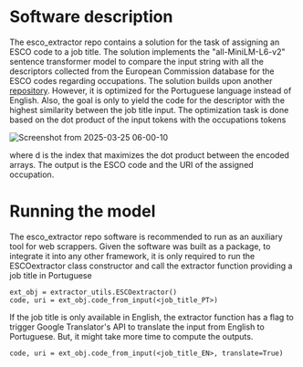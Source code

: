 # Software description
The esco_extractor repo contains a solution for the task of assigning an ESCO code to a job title. The solution implements the "all-MiniLM-L6-v2" sentence transformer model to compare the input string with all the descriptors collected from the European Commission database for the ESCO codes regarding occupations. The solution builds upon another [repository](https://github.com/KonstantinosPetrakis/esco-skill-extractor). However, it is optimized for the Portuguese language instead of English. Also, the goal is only to yield the code for the descriptor with the highest similarity between the job title input. The optimization task is done based on the dot product of the input tokens with the occupations tokens

![Screenshot from 2025-03-25 06-00-10](https://github.com/user-attachments/assets/bd38dbff-1966-4e56-89ae-07d2f7f114b8)

where d is the index that maximizes the dot product between the encoded arrays. The output is the ESCO code and the URI of the assigned occupation.

# Running the model
The esco_extractor repo software is recommended to run as an auxiliary tool for web scrappers. Given the software was built as a package, to integrate it into any other framework, it is only required to run the ESCOextractor class constructor and call the extractor function providing a job title in Portuguese
```
ext_obj = extractor_utils.ESCOextractor()
code, uri = ext_obj.code_from_input(<job_title_PT>)
```
If the job title is only available in English, the extractor function has a flag to trigger Google Translator's API to translate the input from English to Portuguese. But, it might take more time to compute the outputs.
```
code, uri = ext_obj.code_from_input(<job_title_EN>, translate=True)
```
